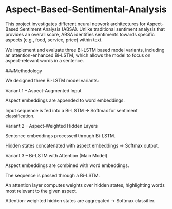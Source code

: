 # Aspect-Based-Sentimental-Analysis

This project investigates different neural network architectures for Aspect-Based Sentiment Analysis (ABSA). Unlike traditional sentiment analysis that provides an overall score, ABSA identifies sentiments towards specific aspects (e.g., food, service, price) within text.

We implement and evaluate three Bi-LSTM based model variants, including an attention-enhanced Bi-LSTM, which allows the model to focus on aspect-relevant words in a sentence.

###Methodology

We designed three Bi-LSTM model variants:

Variant 1 – Aspect-Augmented Input

Aspect embeddings are appended to word embeddings.

Input sequence is fed into a Bi-LSTM → Softmax for sentiment classification.

Variant 2 – Aspect-Weighted Hidden Layers

Sentence embeddings processed through Bi-LSTM.

Hidden states concatenated with aspect embeddings → Softmax output.

Variant 3 – Bi-LSTM with Attention (Main Model)

Aspect embeddings are combined with word embeddings.

The sequence is passed through a Bi-LSTM.

An attention layer computes weights over hidden states, highlighting words most relevant to the given aspect.

Attention-weighted hidden states are aggregated → Softmax classifier.
